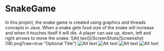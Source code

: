 # SnakeGame
In this project, the snake game is created using graphics and threads concepts in Java. When a snake gets food size of the snake will increase and when it touches itself it will die. A player can use up, down, left and right arrows to move the snake.
![Alt text](/ScreenShots/Screenshot (18).png?raw=true "Optional Title")
![Alt text](/ScreenShots/2.PNG?raw=true "Optional Title")
![Alt text](/ScreenShots/3.PNG?raw=true "Optional Title")
![Alt text](/ScreenShots/4.PNG?raw=true "Optional Title")
![Alt text](/ScreenShots/5.PNG?raw=true "Optional Title")
